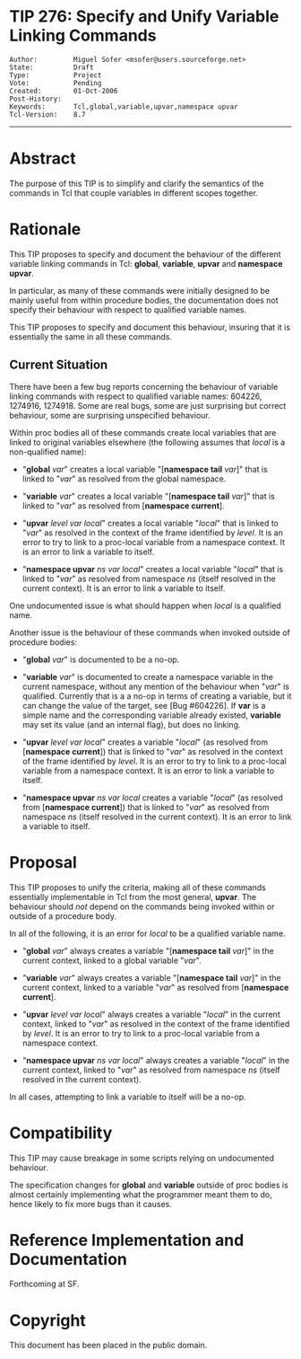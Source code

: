 # TIP 276: Specify and Unify Variable Linking Commands
	Author:         Miguel Sofer <msofer@users.sourceforge.net>
	State:          Draft
	Type:           Project
	Vote:           Pending
	Created:        01-Oct-2006
	Post-History:   
	Keywords:       Tcl,global,variable,upvar,namespace upvar
	Tcl-Version:    8.7
-----

# Abstract

The purpose of this TIP is to simplify and clarify the semantics of the
commands in Tcl that couple variables in different scopes together.

# Rationale

This TIP proposes to specify and document the behaviour of the different
variable linking commands in Tcl: **global**, **variable**, **upvar**
and **namespace upvar**.

In particular, as many of these commands were initially designed to be mainly
useful from within procedure bodies, the documentation does not specify their
behaviour with respect to qualified variable names.

This TIP proposes to specify and document this behaviour, insuring that it is
essentially the same in all these commands.

## Current Situation

There have been a few bug reports concerning the behaviour of variable linking
commands with respect to qualified variable names: 604226, 1274916, 1274918.
Some are real bugs, some are just surprising but correct behaviour, some are
surprising unspecified behaviour.

Within proc bodies all of these commands create local variables that are
linked to original variables elsewhere \(the following assumes that _local_
is a non-qualified name\):

 * "**global** _var_" creates a local variable "[**namespace tail**
   _var_]" that is linked to "_var_" as resolved from the global
   namespace.

 * "**variable** _var_" creates a local variable "[**namespace
   tail** _var_]" that is linked to "_var_" as resolved from
   [**namespace current**].

 * "**upvar** _level var local_" creates a local variable "_local_" that
   is linked to "_var_" as resolved in the context of the frame identified
   by _level_. It is an error to try to link to a proc-local variable from a namespace context. It is an error to link a variable to itself.

 * "**namespace upvar** _ns var local_" creates a local variable
   "_local_" that is linked to "_var_" as resolved from namespace _ns_
   \(itself resolved in the current context\). It is an error to link a variable to itself.

One undocumented issue is what should happen when _local_ is a qualified
name.

Another issue is the behaviour of these commands when invoked outside of
procedure bodies:

 * "**global** _var_" is documented to be a no-op.

 * "**variable** _var_" is documented to create a namespace variable in
   the current namespace, without any mention of the behaviour when "_var_"
   is qualified. Currently that is a a no-op in terms of creating a variable,
   but it can change the value of the target, see [Bug #604226]. If **var** is a simple name and the corresponding variable already existed, **variable** may set its value \(and an internal flag\), but does no linking.

 * "**upvar** _level var local_" creates a variable "_local_" \(as
   resolved from [**namespace current**]\) that is linked to "_var_" as
   resolved in the context of the frame identified by _level_. It is an error to try to link to a proc-local variable from a namespace context. It is an error to link a variable to itself.

 * "**namespace upvar** _ns var local_ creates a variable "_local_" \(as
   resolved from [**namespace current**]\) that is linked to "_var_" as
   resolved from namespace _ns_ \(itself resolved in the current context\). It is an error to link a variable to itself.

# Proposal

This TIP proposes to unify the criteria, making all of these commands
essentially implementable in Tcl from the most general, **upvar**. The
behaviour should _not_ depend on the commands being invoked within or
outside of a procedure body.

In all of the following, it is an error for _local_ to be a qualified
variable name.

 * "**global** _var_" always creates a variable "[**namespace tail**
   _var_]" in the current context, linked to a global variable "_var_".

 * "**variable** _var_" always creates a variable "[**namespace tail**
   _var_]" in the current context, linked to a variable "_var_" as
   resolved from [**namespace current**].

 * "**upvar** _level var local_" always creates a variable "_local_" in
   the current context, linked to "_var_" as resolved in the context of the
   frame identified by _level_. It is an error to try to link to a proc-local variable from a namespace context.

 * "**namespace upvar** _ns var local_" always creates a variable
   "_local_" in the current context, linked to "_var_" as resolved from
   namespace _ns_ \(itself resolved in the current context\).

In all cases, attempting to link a variable to itself will be a no-op.

# Compatibility

This TIP may cause breakage in some scripts relying on undocumented behaviour.

The specification changes for **global** and **variable** outside of proc bodies is almost certainly implementing what the programmer meant them to do, hence likely to fix more bugs than it causes. 

# Reference Implementation and Documentation

Forthcoming at SF.

# Copyright

This document has been placed in the public domain.

